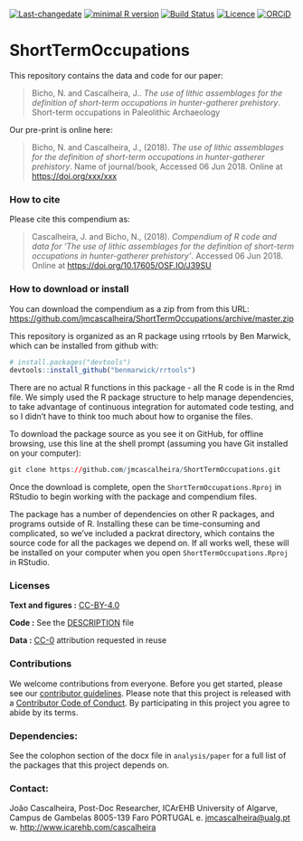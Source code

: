 
<!-- README.md is generated from README.Rmd. Please edit that file -->

[![Last-changedate](https://img.shields.io/badge/last%20change-2018--06--06-brightgreen.svg)](https://github.com/jmcascalheira/ShortTermOccupations/commits/master)
[![minimal R
version](https://img.shields.io/badge/R%3E%3D-3.2.4-brightgreen.svg)](https://cran.r-project.org/)
[![Build
Status](https://travis-ci.org/jmcascalheira/ShortTermOccupations.svg?branch=master)](https://travis-ci.org/jmcascalheira/ShortTermOccupations)
[![Licence](https://img.shields.io/github/license/mashape/apistatus.svg)](http://choosealicense.com/licenses/mit/)
[![ORCiD](https://img.shields.io/badge/ORCiD-/0000--0003--0321--8892-green.svg)](http://orcid.org/0000-0003-0321-8892)

# ShortTermOccupations

This repository contains the data and code for our paper:

> Bicho, N. and Cascalheira, J.. *The use of lithic assemblages for the
> definition of short-term occupations in hunter-gatherer prehistory*.
> Short-term occupations in Paleolithic Archaeology

Our pre-print is online here:

> Bicho, N. and Cascalheira, J., (2018). *The use of lithic assemblages
> for the definition of short-term occupations in hunter-gatherer
> prehistory*. Name of journal/book, Accessed 06 Jun 2018. Online at
> <https://doi.org/xxx/xxx>

### How to cite

Please cite this compendium as:

> Cascalheira, J. and Bicho, N., (2018). *Compendium of R code and data
> for ‘The use of lithic assemblages for the definition of short-term
> occupations in hunter-gatherer prehistory’*. Accessed 06 Jun 2018.
> Online at <https://doi.org/10.17605/OSF.IO/J39SU>

### How to download or install

You can download the compendium as a zip from from this URL:
<https://github.com/jmcascalheira/ShortTermOccupations/archive/master.zip>

This repository is organized as an R package using rrtools by Ben
Marwick, which can be installed from github with:

``` r
# install.packages("devtools")
devtools::install_github("benmarwick/rrtools")
```

There are no actual R functions in this package - all the R code is in
the Rmd file. We simply used the R package structure to help manage
dependencies, to take advantage of continuous integration for automated
code testing, and so I didn’t have to think too much about how to
organise the files.

To download the package source as you see it on GitHub, for offline
browsing, use this line at the shell prompt (assuming you have Git
installed on your computer):

``` r
git clone https://github.com/jmcascalheira/ShortTermOccupations.git
```

Once the download is complete, open the `ShortTermOccupations.Rproj` in
RStudio to begin working with the package and compendium files.

The package has a number of dependencies on other R packages, and
programs outside of R. Installing these can be time-consuming and
complicated, so we’ve included a packrat directory, which contains the
source code for all the packages we depend on. If all works well, these
will be installed on your computer when you open
`ShortTermOccupations.Rproj` in RStudio.

### Licenses

**Text and figures :**
[CC-BY-4.0](http://creativecommons.org/licenses/by/4.0/)

**Code :** See the [DESCRIPTION](DESCRIPTION) file

**Data :** [CC-0](http://creativecommons.org/publicdomain/zero/1.0/)
attribution requested in reuse

### Contributions

We welcome contributions from everyone. Before you get started, please
see our [contributor guidelines](CONTRIBUTING.md). Please note that this
project is released with a [Contributor Code of Conduct](CONDUCT.md). By
participating in this project you agree to abide by its terms.

### Dependencies:

See the colophon section of the docx file in `analysis/paper` for a full
list of the packages that this project depends on.

### Contact:

João Cascalheira, Post-Doc Researcher, ICArEHB University of Algarve,
Campus de Gambelas 8005-139 Faro PORTUGAL e. <jmcascalheira@ualg.pt> w.
<http://www.icarehb.com/cascalheira>
